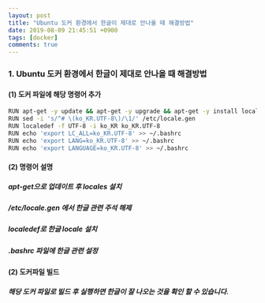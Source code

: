 ```yaml
---
layout: post
title: "Ubuntu 도커 환경에서 한글이 제대로 안나올 때 해결방법"
date: 2019-08-09 21:45:51 +0900
tags: [docker]
comments: true
---
```

### 1. Ubuntu 도커 환경에서 한글이 제대로 안나올 때 해결방법

#### (1) 도커 파일에 해당 명령어 추가

```sh
RUN apt-get -y update && apt-get -y upgrade && apt-get -y install locales
RUN sed -i 's/^# \(ko_KR.UTF-8\)/\1/' /etc/locale.gen
RUN localedef -f UTF-8 -i ko_KR ko_KR.UTF-8
RUN echo 'export LC_ALL=ko_KR.UTF-8' >> ~/.bashrc
RUN echo 'export LANG=ko_KR.UTF-8' >> ~/.bashrc
RUN echo 'export LANGUAGE=ko_KR.UTF-8' >> ~/.bashrc
```

#### (2) 명령어 설명

##### apt-get으로 업데이트 후 locales 설치
##### /etc/locale.gen 에서 한글 관련 주석 해제
##### localedef로 한글 locale 설치
##### .bashrc 파일에 한글 관련 설정

#### (2) 도커파일 빌드

##### 해당 도커 파일로 빌드 후 실행하면 한글이 잘 나오는 것을 확인 할 수 있습니다.